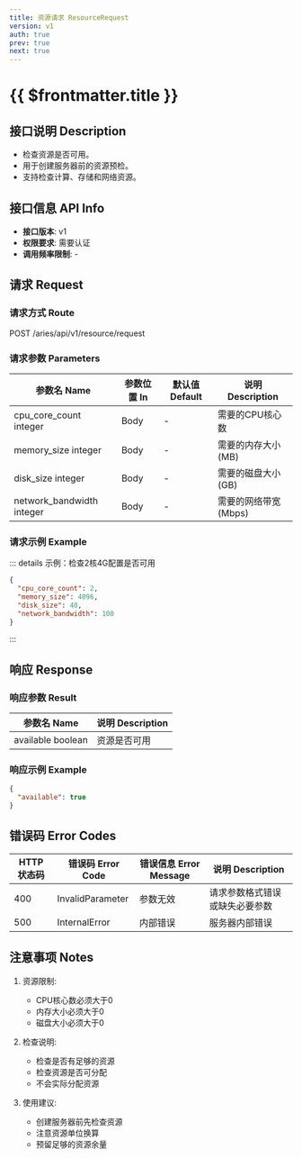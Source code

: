 ```yaml
---
title: 资源请求 ResourceRequest
version: v1
auth: true
prev: true
next: true
---
```


# {{ $frontmatter.title }}

## 接口说明 Description

- 检查资源是否可用。
- 用于创建服务器前的资源预检。
- 支持检查计算、存储和网络资源。

## 接口信息 API Info

- **接口版本**: v1
- **权限要求**: 需要认证
- **调用频率限制**: -

## 请求 Request

### 请求方式 Route

<div class="route">
  <span class="route-method" data-method="post">POST</span>
  <span class="route-path">/aries/api/v1/resource/request</span>
</div>

### 请求参数 Parameters

| 参数名 Name | 参数位置 In | 默认值 Default | 说明 Description |
| --- | --- | --- | --- |
| <span class="param-name required">cpu_core_count</span> <span class="type-integer">integer</span> | Body | - | 需要的CPU核心数 |
| <span class="param-name required">memory_size</span> <span class="type-integer">integer</span> | Body | - | 需要的内存大小(MB) |
| <span class="param-name required">disk_size</span> <span class="type-integer">integer</span> | Body | - | 需要的磁盘大小(GB) |
| <span class="param-name">network_bandwidth</span> <span class="type-integer">integer</span> | Body | - | 需要的网络带宽(Mbps) |

### 请求示例 Example

::: details 示例：检查2核4G配置是否可用
```json
{
  "cpu_core_count": 2,
  "memory_size": 4096,
  "disk_size": 40,
  "network_bandwidth": 100
}
```
:::

## 响应 Response

### 响应参数 Result

| 参数名 Name | 说明 Description |
| --- | --- |
| <span class="param-name">available</span> <span class="type-boolean">boolean</span> | 资源是否可用 |

### 响应示例 Example

```json
{
  "available": true
}
```

## 错误码 Error Codes

| HTTP 状态码 | 错误码 Error Code | 错误信息 Error Message | 说明 Description |
| --- | --- | --- | --- |
| 400 | InvalidParameter | 参数无效 | 请求参数格式错误或缺失必要参数 |
| 500 | InternalError | 内部错误 | 服务器内部错误 |

## 注意事项 Notes

1. 资源限制:
   - CPU核心数必须大于0
   - 内存大小必须大于0
   - 磁盘大小必须大于0

2. 检查说明:
   - 检查是否有足够的资源
   - 检查资源是否可分配
   - 不会实际分配资源

3. 使用建议:
   - 创建服务器前先检查资源
   - 注意资源单位换算
   - 预留足够的资源余量 
